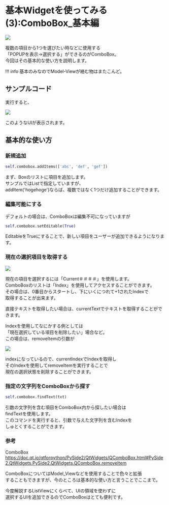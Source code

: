 # 基本Widgetを使ってみる(3):ComboBox_基本編

<!-- SUMMARY: 基本Widgetを使ってみる(3)_ComboBox_基本編-->

![](https://gyazo.com/46ed1187e4b03d1fc1390b851ea50157.png)

複数の項目から1つを選びたい時などに使用する  
「POPUPを表示→選択する」ができるのがComboBox。  
今回はその基本的な使い方を説明します。  
  
!!! info
    基本のみなのでModel-Viewが絡む物はまたこんど。
    
## サンプルコード

<script src="https://embed.cacher.io/865138d20d30a842faab429b0c2a49a67a5aff48.js?a=a0dda4a847058f1775f1abbc859c6be7"></script>

実行すると、  
  
![](https://gyazo.com/bf1e8e55b528cfd27a350b110850c2f1.PNG)

このようなUIが表示されます。  
  
## 基本的な使い方

### 新規追加
```python
self.combobox.addItems(['abc', 'def', 'gef'])
```
まず、Boxのリストに項目を追加します。  
サンプルではListで指定していますが、  
addItem('hogehoge')ならば、複数ではなく1つだけ追加することができます。  
  
### 編集可能にする
デフォルトの場合は、ComboBoxは編集不可になっていますが
```python
self.combobox.setEditable(True)
```
EditableをTrueにすることで、新しい項目をユーザーが追加できるようになります。  

### 現在の選択項目を取得する

![](https://gyazo.com/034e8ac96ba26fcf741ef42a4d721f17.png)

現在の項目を選択するには「Current＃＃＃＃」を使用します。  
ComboBoxのリストは「Index」を使用してアクセスすることができます。  
その場合は、0番目からスタートし、下にいくにつれて+1されたIndexで  
取得することが出来ます。  
  
直接テキストを取得したい場合は、currentTextでテキストを取得することができます。  
  
Indexを使用してなにかする例としては  
「現在選択している項目を削除したい」場合など。  
この場合は、removeItemの引数が  
  
![](https://gyazo.com/d1cf903ffee46e606864896dabcc41b0.png)

indexになっているので、currentIndexでIndexを取得し  
そのIndexを使用してremoveItemを実行することで  
現在の選択状態を削除することができます。  
  
### 指定の文字列をComboBoxから探す

```python
self.combobox.findText(txt)
```
引数の文字列を含む項目をComboBox内から探したい場合は  
findTextを使用します。  
このコマンドを実行すると、引数で与えた文字列を含むIndexを  
しゅとくすることができます。  
  
### 参考
ComboBox
https://doc.qt.io/qtforpython/PySide2/QtWidgets/QComboBox.html#PySide2.QtWidgets.PySide2.QtWidgets.QComboBox.removeItem

ComboBoxについてはModel_Viewなどを使用することで色々と拡張  
することもできますが、今のところは基本的な使い方と言うことでここまで。  
  
今度解説するListViewにくらべて、UIの領域を使わずに  
選択するUIを追加できるのでComboBoxはとても便利です。  